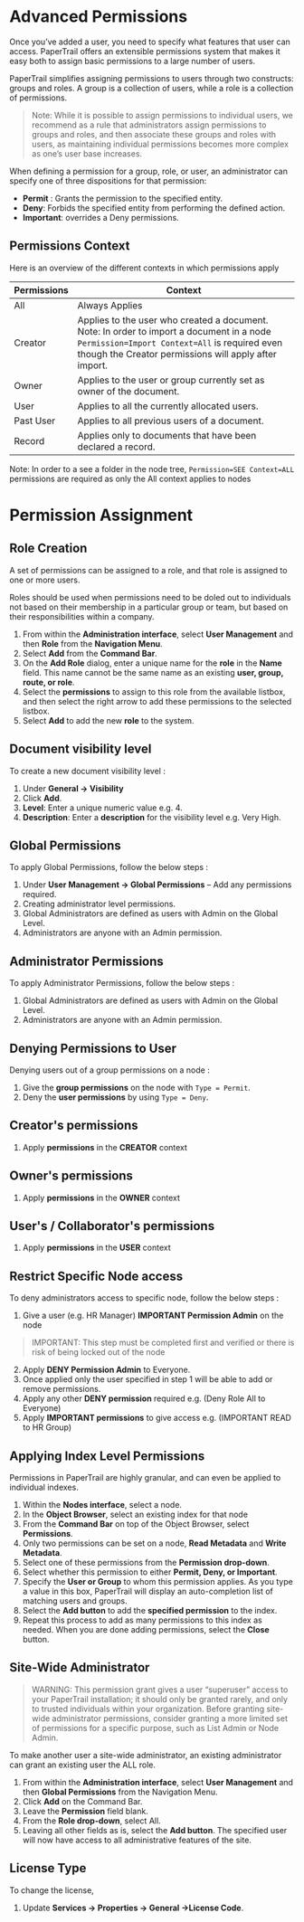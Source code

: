 # Advanced Permissions

Once you’ve added a user, you need to specify what features that user can access. PaperTrail offers an extensible permissions system that makes it easy both to assign basic permissions to a large number of users.

PaperTrail simplifies assigning permissions to users through two constructs: groups and roles. A group is a collection of users, while a role is a collection of permissions.


> Note: While it is possible to assign permissions to individual users, we recommend as a rule that administrators assign permissions to groups and roles, and then associate these groups and roles with users, as maintaining individual permissions becomes more complex as one’s user base increases.

When defining a permission for a group, role, or user, an administrator can specify one of three dispositions for that permission:  
-  **Permit** : Grants the permission to the specified entity.  
-  **Deny**: Forbids the specified entity from performing the defined action.  
-  **Important**: overrides a Deny permissions.  

## Permissions Context

Here is an overview of the different contexts in which permissions apply

| Permissions | Context 
| --------- | -------  
| All | Always Applies 
| Creator | Applies to the user who created a document. Note: In order to import a document in a node `Permission=Import Context=All` is required even though the Creator permissions will apply after import.
| Owner | Applies to the user or group currently set as owner of the document.
| User | Applies to all the currently allocated users.
| Past User | Applies to all previous users of a document.
| Record | Applies only to documents that have been declared a record.

Note: In order to a see a folder in the node tree, `Permission=SEE Context=ALL` permissions are required as only the All context applies to nodes

# Permission Assignment

## Role Creation

A set of permissions can be assigned to a role, and that role is assigned to one or more users.  

Roles should be used when permissions need to be doled out to individuals not based on their membership in a particular group or team, but based on their responsibilities within a company. 

1.  From within the **Administration interface**, select **User Management** and then **Role** from the **Navigation Menu**.  
2.  Select **Add** from the **Command Bar**.  
3.  On the **Add Role** dialog, enter a unique name for the **role** in the **Name** field. This name cannot be the same name as an existing **user, group, route, or role**.   
4.  Select the **permissions** to assign to this role from the available listbox, and then select the right arrow to add these permissions to the selected listbox.  
5.  Select **Add** to add the new **role** to the system.  


## Document visibility level

To create a new document visibility level :  


1.  Under **General → Visibility**  
2.  Click **Add**.  
3.  **Level**: Enter a unique numeric value e.g. 4.  
4.  **Description**: Enter a **description** for the visibility level e.g. Very High.  


## Global Permissions

To apply Global Permissions, follow the below steps :  

1.  Under **User Management -> Global Permissions** – Add any permissions required.
2.  Creating administrator level permissions.
3.  Global Administrators are defined as users with Admin on the Global Level.
4.  Administrators are anyone with an Admin permission.

## Administrator Permissions

To apply Administrator Permissions, follow the below steps :  

1.  Global Administrators are defined as users with Admin on the Global Level.  
2.  Administrators are anyone with an Admin permission.  

## Denying Permissions to User

Denying users out of a group permissions on a node :  

1.  Give the **group permissions** on the node with `Type = Permit`.  
2.  Deny the **user permissions** by using `Type = Deny`.  

## Creator's permissions

1.  Apply **permissions** in the **CREATOR** context

## Owner's permissions

1.  Apply **permissions** in the **OWNER**  context

## User's / Collaborator's  permissions

1.  Apply **permissions** in the **USER**  context 

## Restrict Specific Node access 

To deny administrators access to specific node, follow the below steps :  

1.  Give a user (e.g. HR Manager) **IMPORTANT Permission Admin** on the node 
> IMPORTANT: This step must be completed first and verified or there is risk of being locked out of the node
2.  Apply **DENY Permission Admin** to Everyone.  
3.  Once applied only the user specified in step 1 will be able to add or remove permissions.  
4.  Apply any other **DENY permission** required e.g. (Deny Role All to Everyone)  
5.  Apply **IMPORTANT permissions** to give  access e.g. (IMPORTANT READ to HR Group)  

## Applying Index Level Permissions

Permissions in PaperTrail are highly granular, and can even be applied to individual indexes.

1.  Within the **Nodes interface**, select a node.   
2.  In the **Object Browser**, select an existing index for that node  
3.  From the **Command Bar** on top of the Object Browser, select **Permissions**.  
4.  Only two permissions can be set on a node, **Read Metadata** and **Write Metadata**.  
5.  Select one of these permissions from the **Permission drop-down**.  
6.  Select whether this permission to either **Permit, Deny, or Important**.  
7.  Specify the **User or Group** to whom this permission applies. As you type a value in this box, PaperTrail will display an auto-completion list of matching users and groups.  
8.  Select the **Add button** to add the **specified permission** to the index.  
9.  Repeat this process to add as many permissions to this index as needed. When you are done adding permissions, select the **Close** button.  

## Site-Wide Administrator

> WARNING: This permission grant gives a user “superuser” access to your PaperTrail installation; it should only be granted rarely, and only to trusted individuals within your organization. Before granting site-wide administrator permissions, consider granting a more limited set of permissions for a specific purpose, such as 
List Admin or Node Admin.

To make another user a site-wide administrator, an existing administrator can grant an existing user the ALL role.   


1.  From within the **Administration interface**, select **User Management** and then **Global Permissions** from the Navigation Menu.  
2.  Click **Add** on the Command Bar.  
3.  Leave the **Permission** field blank.  
4.  From the **Role drop-down**, select All.  
5.  Leaving all other fields as is, select the **Add button**. The specified user will now have access to all administrative features of the site.  

## License Type 

To change the license,

1.  Update **Services -> Properties -> General ->License Code**. 

